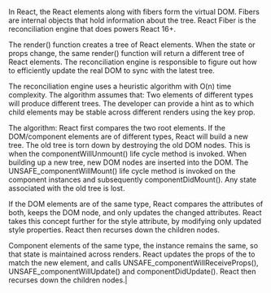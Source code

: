 In React, the React elements along with fibers form the virtual DOM. Fibers are internal objects that hold information about the tree. React Fiber is the reconciliation engine that does powers React 16+.

The render() function creates a tree of React elements. When the state or props change, the same render() function will return a different tree of React elements. The reconciliation engine is responsible to figure out how to efficiently update the real DOM to sync with the latest tree.

The reconciliation engine uses a heuristic algorithm with O(n) time complexity. The algorithm assumes that:
Two elements of different types will produce different trees.
The developer can provide a hint as to which child elements may be stable across different renders using the key prop.

The algorithm:
React first compares the two root elements.
If the DOM/component elements are of different types, React will build a new tree. The old tree is torn down by destroying the old DOM nodes. This is when the componentWillUnmount() life cycle method is invoked. When building up a new tree, new DOM nodes are inserted into the DOM. The UNSAFE_componentWillMount() life cycle method is invoked on the component instances and subsequently componentDidMount(). Any state associated with the old tree is lost.


If the DOM elements are of the same type, React compares the attributes of both, keeps the DOM node, and only updates the changed attributes. React takes this concept further for the style attribute, by modifying only updated style properties. React then recurses down the children nodes.


Component elements of the same type, the instance remains the same, so that state is maintained across renders. React updates the props of the to match the new element, and calls UNSAFE_componentWillReceiveProps(), UNSAFE_componentWillUpdate() and componentDidUpdate(). React then recurses down the children nodes.|


